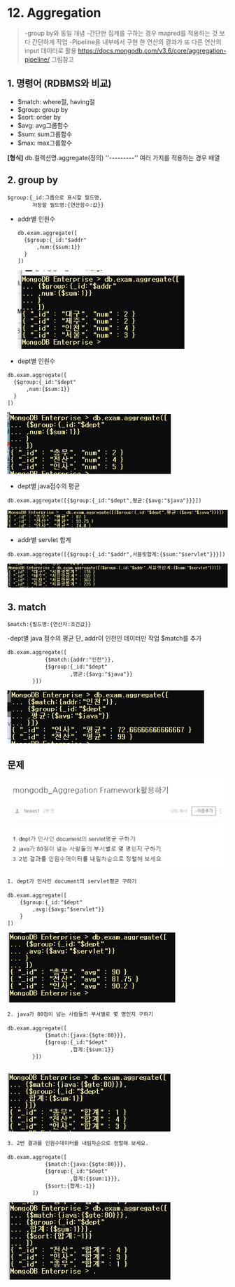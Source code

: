 # 12. Aggregation

> -group by와 동일 개념
> -간단한 집계를 구하는 경우 mapred를 적용하는 것 보다 간단하게 작업
> -Pipeline을 내부에서 구현
> 	한 연산의 결과가 또 다른 연산의 input 데이터로 
> 	활용
> https://docs.mongodb.com/v3.6/core/aggregation-pipeline/
> 그림참고

## 1. 명령어 (RDBMS와 비교)

- $match: where절, having절
- $group: group by
- $sort: order by
- $avg: avg그룹함수
- $sum: sum그룹함수
- $max: max그룹함수

**[형식]**
db.컬렉션명.aggregate(정의)
                                   ''---------''
                                     여러 가지를 적용하는 경우 배열

## 2. group by

```
$group:{_id:그룹으로 표시할 필드명,
		저장할 필드명:{연산함수:값}}
```



- addr별 인원수

  ```
  db.exam.aggregate([
  	{$group:{_id:"$addr"
  		,num:{$sum:1}}
  	}
  ])
  ```

  ![image-20200317144659445](images/image-20200317144659445.png)

 - dept별 인원수

  ```
  db.exam.aggregate([
  	{$group:{_id:"$dept"
  		,num:{$sum:1}}
  	}
  ])
  ```

  ![image-20200317150849572](images/image-20200317150849572.png)

- dept별 java점수의 평균

```
db.exam.aggregate([{$group:{_id:"$dept",평균:{$avg:"$java"}}}])
```

![image-20200317152107072](images/image-20200317152107072.png)

- addr별 servlet 합계

```
db.exam.aggregate([{$group:{_id:"$addr",서블릿합계:{$sum:"$servlet"}}}])
```

![image-20200317152055069](images/image-20200317152055069.png)

## 3. match

```
$match:{필드명:{연산자:조건값}}
```

-dept별 java 점수의 평균 단, addr이 인천인 데이터만 작업 $match를 추가

```
db.exam.aggregate([
			{$match:{addr:"인천"}},
			{$group:{_id:"$dept"
					,평균:{$avg:"$java"}}
		}])
```

![image-20200317152545880](images/image-20200317152545880.png)

## 문제

![image-20200317152651780](images/image-20200317152651780.png)

```
1. dept가 인사인 document의 servlet평균 구하기

db.exam.aggregate([
	{$group:{_id:"$dept"
		,avg:{$avg:"$servlet"}}
	}
])
```

![image-20200317152912346](images/image-20200317152912346.png)

```
2. java가 80점이 넘는 사람들의 부서별로 몇 명인지 구하기
  
db.exam.aggregate([
			{$match:{java:{$gte:80}}},
			{$group:{_id:"$dept"
					,합계:{$sum:1}}
		}])
		
```

![image-20200317153249880](images/image-20200317153249880.png)

```
3. 2번 결과를 인원수데이터를 내림차순으로 정렬해 보세요.

db.exam.aggregate([
			{$match:{java:{$gte:80}}},
			{$group:{_id:"$dept"
					,합계:{$sum:1}}},
			{$sort:{합계:-1}}
		])
```

![image-20200317153953818](images/image-20200317153953818.png)

